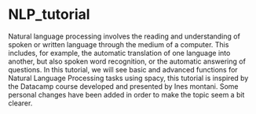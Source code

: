 # NLP_tutorial
Natural language processing involves the reading and understanding of spoken or written language through the medium of a computer. This includes, for example, the automatic translation of one language into another, but also spoken word recognition, or the automatic answering of questions. In this tutorial, we will see basic and advanced functions for Natural Language Processing tasks using spacy, this tutorial is inspired by the Datacamp course developed and presented by Ines montani. Some personal changes have been added in order to make the topic seem a bit clearer. 
